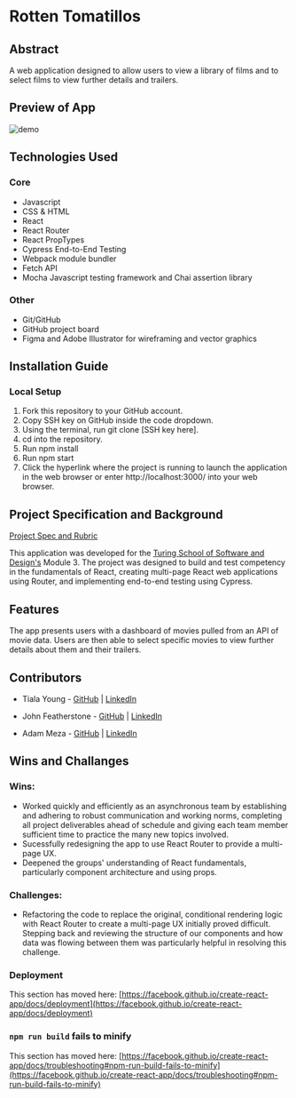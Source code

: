# Rotten Tomatillos

## Abstract
A web application designed to allow users to view a library of films and to select films to view further details and trailers.

## Preview of App
![demo](https://i.gyazo.com/c083fa97a774489458135b1a2d8d963a.gif)

## Technologies Used
### Core
- Javascript
- CSS & HTML
- React
- React Router
- React PropTypes
- Cypress End-to-End Testing
- Webpack module bundler
- Fetch API
- Mocha Javascript testing framework and Chai assertion library

### Other
- Git/GitHub
- GitHub project board
- Figma and Adobe Illustrator for wireframing and vector graphics

## Installation Guide

### Local Setup
1. Fork this repository to your GitHub account.
2. Copy SSH key on GitHub inside the code dropdown.
3. Using the terminal, run git clone [SSH key here].
4. cd into the repository.
5. Run npm install 
6. Run npm start
7. Click the hyperlink where the project is running to launch the application in the web browser or enter http://localhost:3000/ into your web browser.


## Project Specification and Background
[Project Spec and Rubric](https://frontend.turing.edu/projects/module-3/rancid-tomatillos-v3.html)

This application was developed for the [Turing School of Software and Design's](https://frontend.turing.edu/) Module 3. The project was designed to build and test competency in the fundamentals of React, creating multi-page React web applications using Router, and implementing end-to-end testing using Cypress.

## Features
The app presents users with a dashboard of movies pulled from an API of movie data. Users are then able to select specific movies to view further details about them and their trailers.

## Contributors

- Tiala Young - [GitHub](https://github.com/tialaaa) | [LinkedIn](https://www.linkedin.com/in/tialayoung/)

- John Featherstone - [GitHub](https://github.com/JWFeatherstone) | [LinkedIn](https://www.linkedin.com/in/john-w-featherstone/)

- Adam Meza - [GitHub](https://github.com/Adam-Meza) | [LinkedIn](https://www.linkedin.com/in/adam-meza/)

## Wins and Challanges

### Wins:
- Worked quickly and efficiently as an asynchronous team by establishing and adhering to robust communication and working norms, completing all project deliverables ahead of schedule and giving each team member sufficient time to practice the many new topics involved.
- Sucessfully redesigning the app to use React Router to provide a multi-page UX.
- Deepened the groups' understanding of React fundamentals, particularly component architecture and using props.

### Challenges:
- Refactoring the code to replace the original, conditional rendering logic with React Router to create a multi-page UX initially proved difficult. Stepping back and reviewing the structure of our components and how data was flowing between them was particularly helpful in resolving this challenge.


### Deployment

This section has moved here: [https://facebook.github.io/create-react-app/docs/deployment](https://facebook.github.io/create-react-app/docs/deployment)

### `npm run build` fails to minify

This section has moved here: [https://facebook.github.io/create-react-app/docs/troubleshooting#npm-run-build-fails-to-minify](https://facebook.github.io/create-react-app/docs/troubleshooting#npm-run-build-fails-to-minify)
